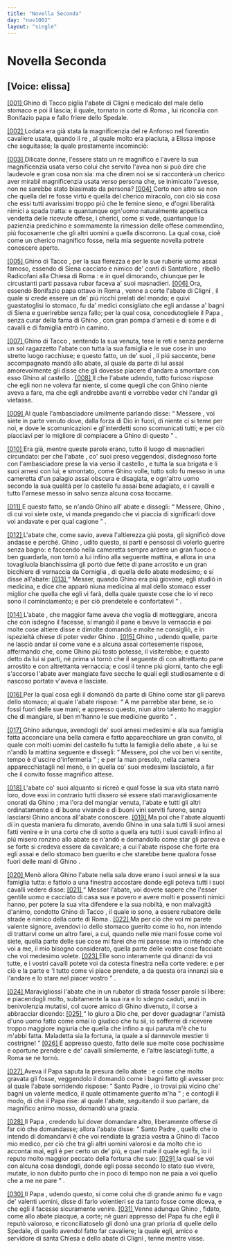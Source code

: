 ```yaml
---
title: "Novella Seconda"
day: "nov1002"
layout: "single"
---
```

<div id="nov1002" type="novella" who="elissa">
 <h1>
  Novella Seconda
 </h1>
 <p>
  <h2>
   [Voice: elissa]
  </h2>
 </p>
 <argument>
  <p>
   <a href="{{ site.baseurl }}enDecameron/nov1002#p00020001" id="p00020001">
    [001]
   </a>
   <name persref="ghino" type="person">
    Ghino di Tacco
   </name>
   piglia
   <name persref="abatecligni" type="person">
    l'abate di Clign&iacute;
   </name>
   e medicalo del male dello stomaco e poi il lascia; il quale, tornato in corte di
   <name placeref="roma" type="place">
    Roma
   </name>
   , lui riconcilia con
   <name persref="bonifazio" type="person">
    Bonifazio papa
   </name>
   e fallo friere dello Spedale.
  </p>
 </argument>
 <div3 type="commentary" who="author">
  <p>
   <a href="{{ site.baseurl }}enDecameron/nov1002#p00020002" id="p00020002">
    [002]
   </a>
   Lodata era gi&agrave; stata la magnificenzia del
   <name persref="realfonso" type="person">
    re Anfonso
   </name>
   nel fiorentin cavaliere usata, quando
   <name persref="panfilo" type="person">
    il re
   </name>
   , al quale molto era piaciuta, a
   <name persref="elissa" type="person">
    Elissa
   </name>
   impose che seguitasse; la quale prestamente incominci&ograve;:
  </p>
 </div3>
 <div3 type="commentary" who="elissa">
  <p>
   <a href="{{ site.baseurl }}enDecameron/nov1002#p00020003" id="p00020003">
    [003]
   </a>
   Dilicate donne, l'essere stato un re magnifico e l'avere la sua magnificenzia usata verso colui che servito l'avea non si pu&ograve; dire che laudevole e gran cosa non sia: ma che direm noi se si racconter&agrave; un cherico aver mirabil magnificenzia usata verso persona che, se inimicato l'avesse, non ne sarebbe stato biasimato da persona?
   <a href="{{ site.baseurl }}enDecameron/nov1002#p00020004" id="p00020004">
    [004]
   </a>
   Certo non altro se non che quella del re fosse virt&uacute; e quella del cherico miracolo, con ci&ograve; sia cosa che essi tutti avarissimi troppo pi&uacute; che le femine sieno, e d'ogni liberalit&agrave; nimici a spada tratta: e quantunque ogn'uomo naturalmente appetisca vendetta delle ricevute offese, i cherici, come si vede, quantunque la pazienzia predichino e sommamente la rimession delle offese commendino, pi&uacute; focosamente che gli altri uomini a quella discorrono. La qual cosa, cio&egrave; come un cherico magnifico fosse, nella mia seguente novella potrete conoscere aperto.
  </p>
 </div3>
 <p>
  <a href="{{ site.baseurl }}enDecameron/nov1002#p00020005" id="p00020005">
   [005]
  </a>
  <name persref="ghino" type="person">
   Ghino di Tacco
  </name>
  , per la sua fierezza e per le sue ruberie uomo assai famoso, essendo di
  <name placeref="siena" type="place">
   Siena
  </name>
  cacciato e nimico de' conti di
  <name placeref="santafiore" type="place">
   Santafiore
  </name>
  , ribell&ograve;
  <name placeref="radicofani" type="place">
   Radicofani
  </name>
  alla Chiesa di
  <name placeref="roma" type="place">
   Roma
  </name>
  : e in quel dimorando, chiunque per le circustanti parti passava rubar faceva a' suoi masnadieri.
  <a href="{{ site.baseurl }}enDecameron/nov1002#p00020006" id="p00020006">
   [006]
  </a>
  Ora, essendo
  <name persref="bonifazio" type="person">
   Bonifazio papa ottavo
  </name>
  in
  <name placeref="roma" type="place">
   Roma
  </name>
  , venne a corte
  <name persref="abatecligni" type="person">
   l'abate di Clign&iacute;
  </name>
  , il quale si crede essere un de' pi&uacute; ricchi prelati del mondo; e quivi guastatoglisi lo stomaco, fu da' medici consigliato che egli andasse a' bagni di
  <name placeref="siena" type="place">
   Siena
  </name>
  e guerirebbe senza fallo; per la qual cosa, concedutogliele
  <name persref="bonifazio" type="person">
   il Papa
  </name>
  , senza curar della fama di
  <name persref="ghino" type="person">
   Ghino
  </name>
  , con gran pompa d'arnesi e di some e di cavalli e di famiglia entr&ograve; in camino.
 </p>
 <p>
  <a href="{{ site.baseurl }}enDecameron/nov1002#p00020007" id="p00020007">
   [007]
  </a>
  <name persref="ghino" type="person">
   Ghino di Tacco
  </name>
  , sentendo la sua venuta, tese le reti e senza perderne un sol ragazzetto
  <name persref="abatecligni" type="person">
   l'abate
  </name>
  con tutta la sua famiglia e le sue cose in uno stretto luogo racchiuse; e questo fatto,
  <name persref="masnadieri-1002" type="person">
   un de' suoi
  </name>
  , il pi&uacute; saccente, bene accompagnato mand&ograve; allo abate, al quale da parte di lui assai amorevolmente gli disse che gli dovesse piacere d'andare a smontare con esso
  <name persref="ghino" type="person">
   Ghino
  </name>
  al
  <name placeref="radicofani" type="place">
   castello
  </name>
  .
  <a href="{{ site.baseurl }}enDecameron/nov1002#p00020008" id="p00020008">
   [008]
  </a>
  Il che
  <name persref="abatecligni" type="person">
   l'abate
  </name>
  udendo, tutto furioso rispose che egli non ne voleva far niente, s&iacute; come quegli che con
  <name persref="ghino" type="person">
   Ghino
  </name>
  niente aveva a fare, ma che egli andrebbe avanti e vorrebbe veder chi l'andar gli vietasse.
 </p>
 <p>
  <a href="{{ site.baseurl }}enDecameron/nov1002#p00020009" id="p00020009">
   [009]
  </a>
  Al quale
  <name persref="masnadieri-1002" type="person">
   l'ambasciadore
  </name>
  umilmente parlando disse:
  <q direct="unspecified" who="masnadieri-1002">
   <name persref="abatecligni" type="person">
    Messere
   </name>
   , voi siete in parte venuto dove, dalla forza di Dio in fuori, di niente ci si teme per noi, e dove le scomunicazioni e gl'interdetti sono scomunicati tutti; e per ci&ograve; piacciavi per lo migliore di compiacere a
   <name persref="ghino" type="person">
    Ghino
   </name>
   di questo
  </q>
  .
 </p>
 <p>
  <a href="{{ site.baseurl }}enDecameron/nov1002#p00020010" id="p00020010">
   [010]
  </a>
  Era gi&agrave;, mentre queste parole erano, tutto il luogo di masnadieri circundato: per che
  <name persref="abatecligni" type="person">
   l'abate
  </name>
  , co' suoi preso veggendosi, disdegnoso forte con
  <name persref="masnadieri-1002" type="person">
   l'ambasciadore
  </name>
  prese la via verso
  <name placeref="radicofani" type="place">
   il castello
  </name>
  , e tutta la sua brigata e li suoi arnesi con lui; e smontato, come
  <name persref="ghino" type="person">
   Ghino
  </name>
  volle, tutto solo fu messo in una cameretta d'un palagio assai obscura e disagiata, e ogn'altro uomo secondo la sua qualit&agrave; per lo castello fu assai bene adagiato, e i cavalli e tutto l'arnese messo in salvo senza alcuna cosa toccarne.
 </p>
 <p>
  <a href="{{ site.baseurl }}enDecameron/nov1002#p00020011" id="p00020011">
   [011]
  </a>
  E questo fatto, se n'and&ograve;
  <name persref="ghino" type="person">
   Ghino
  </name>
  all'
  <name persref="abatecligni" type="person">
   abate
  </name>
  e dissegli:
  <q direct="unspecified" who="ghino">
   Messere,
   <name persref="ghino" type="person">
    Ghino
   </name>
   , di cui voi siete oste, vi manda pregando che vi piaccia di significarli dove voi andavate e per qual cagione
  </q>
  .
 </p>
 <p>
  <a href="{{ site.baseurl }}enDecameron/nov1002#p00020012" id="p00020012">
   [012]
  </a>
  <name persref="abatecligni" type="person">
   L'abate
  </name>
  che, come savio, aveva l'altierezza gi&uacute; posta, gli signific&ograve; dove andasse e perch&eacute;.
  <name persref="ghino" type="person">
   Ghino
  </name>
  , udito questo, si part&iacute; e pensossi di volerlo guerire senza bagno: e faccendo nella cameretta sempre ardere un gran fuoco e ben guardarla, non torn&ograve; a lui infino alla seguente mattina, e allora in una tovagliuola bianchissima gli port&ograve; due fette di pane arrostito e un gran bicchiere di vernaccia da
  <name placeref="corniglia" type="place">
   Corniglia
  </name>
  , di quella dello abate medesimo; e s&iacute; disse all'abate:
  <a href="{{ site.baseurl }}enDecameron/nov1002#p00020013" id="p00020013">
   [013]
  </a>
  <q direct="unspecified" who="ghino">
   Messer, quando
   <name persref="ghino" type="person">
    Ghino
   </name>
   era pi&uacute; giovane, egli studi&ograve; in medicina, e dice che appar&ograve; niuna medicina al mal dello stomaco esser miglior che quella che egli vi far&agrave;, della quale queste cose che io vi reco sono il cominciamento; e per ci&ograve; prendetele e confortatevi
  </q>
  .
 </p>
 <p>
  <a href="{{ site.baseurl }}enDecameron/nov1002#p00020014" id="p00020014">
   [014]
  </a>
  <name persref="abatecligni" type="person">
   L'abate
  </name>
  , che maggior fame aveva che voglia di motteggiare, ancora che con isdegno il facesse, s&iacute; mangi&ograve; il pane e bevve la vernaccia e poi molte cose altiere disse e dimolte domand&ograve; e molte ne consigli&ograve;, e in ispezielt&agrave; chiese di poter veder
  <name persref="ghino" type="person">
   Ghino
  </name>
  .
  <a href="{{ site.baseurl }}enDecameron/nov1002#p00020015" id="p00020015">
   [015]
  </a>
  <name persref="ghino" type="person">
   Ghino
  </name>
  , udendo quelle, parte ne lasci&ograve; andar s&iacute; come vane e a alcuna assai cortesemente rispose, affermando che, come
  <name persref="ghino" type="person">
   Ghino
  </name>
  pi&uacute; tosto potesse, il visiterebbe; e questo detto da lui si part&iacute;, n&eacute; prima vi torn&ograve; che il seguente d&iacute; con altrettanto pane arrostito e con altrettanta vernaccia; e cos&iacute; il tenne pi&uacute; giorni, tanto che egli s'accorse l'abate aver mangiate fave secche le quali egli studiosamente e di nascoso portate v'aveva e lasciate.
 </p>
 <p>
  <a href="{{ site.baseurl }}enDecameron/nov1002#p00020016" id="p00020016">
   [016]
  </a>
  Per la qual cosa egli il domand&ograve; da parte di
  <name persref="ghino" type="person">
   Ghino
  </name>
  come star gli pareva dello stomaco; al quale
  <name persref="abatecligni" type="person">
   l'abate
  </name>
  rispose:
  <q direct="unspecified" who="abatecligni">
   A me parrebbe star bene, se io fossi fuori delle sue mani; e appresso questo, niun altro talento ho maggior che di mangiare, s&iacute; ben m'hanno le sue medicine guerito
  </q>
  .
 </p>
 <p>
  <a href="{{ site.baseurl }}enDecameron/nov1002#p00020017" id="p00020017">
   [017]
  </a>
  <name persref="ghino" type="person">
   Ghino
  </name>
  adunque, avendogli de' suoi arnesi medesimi e alla sua famiglia fatta acconciare una bella camera e fatto apparecchiare un gran convito, al quale con molti uomini del
  <name placeref="radicofani" type="place">
   castello
  </name>
  fu tutta la famiglia dello
  <name persref="abatecligni" type="person">
   abate
  </name>
  , a lui se n'and&ograve; la mattina seguente e dissegli:
  <q direct="unspecified" who="ghino">
   Messere, poi che voi ben vi sentite, tempo &egrave; d'uscire d'infermeria
  </q>
  ; e per la man presolo, nella camera apparecchiatagli nel men&ograve;, e in quella co' suoi medesimi lasciatolo, a far che il convito fosse magnifico attese.
 </p>
 <p>
  <a href="{{ site.baseurl }}enDecameron/nov1002#p00020018" id="p00020018">
   [018]
  </a>
  <name persref="abatecligni" type="person">
   L'abate
  </name>
  co' suoi alquanto si ricre&ograve; e qual fosse la sua vita stata narr&ograve; loro, dove essi in contrario tutti dissero s&eacute; essere stati maravigliosamente onorati da
  <name persref="ghino" type="person">
   Ghino
  </name>
  ; ma l'ora del mangiar venuta, l'abate e tutti gli altri ordinatamente e di buone vivande e di buoni vini serviti furono, senza lasciarsi
  <name persref="ghino" type="person">
   Ghino
  </name>
  ancora all'abate conoscere.
  <a href="{{ site.baseurl }}enDecameron/nov1002#p00020019" id="p00020019">
   [019]
  </a>
  Ma poi che l'abate alquanti d&iacute; in questa maniera fu dimorato, avendo
  <name persref="ghino" type="person">
   Ghino
  </name>
  in una sala tutti li suoi arnesi fatti venire e in una corte che di sotto a quella era tutti i suoi cavalli infino al pi&uacute; misero ronzino allo abate se n'and&ograve; e domandollo come star gli pareva e se forte si credeva essere da cavalcare; a cui l'abate rispose che forte era egli assai e dello stomaco ben guerito e che starebbe bene qualora fosse fuori delle mani di
  <name persref="ghino" type="person">
   Ghino
  </name>
  .
 </p>
 <p>
  <a href="{{ site.baseurl }}enDecameron/nov1002#p00020020" id="p00020020">
   [020]
  </a>
  Men&ograve; allora
  <name persref="ghino" type="person">
   Ghino
  </name>
  <name persref="abatecligni" type="person">
   l'abate
  </name>
  nella sala dove erano i suoi arnesi e la sua famiglia tutta: e fattolo a una finestra accostare donde egli poteva tutti i suoi cavalli vedere disse:
  <a href="{{ site.baseurl }}enDecameron/nov1002#p00020021" id="p00020021">
   [021]
  </a>
  <q direct="unspecified" who="ghino">
   Messer l'abate, voi dovete sapere che l'esser gentile uomo e cacciato di casa sua e povero e avere molti e possenti nimici hanno, per potere la sua vita difendere e la sua nobilt&agrave;, e non malvagit&agrave; d'animo, condotto
   <name persref="ghino" type="person">
    Ghino di Tacco
   </name>
   , il quale io sono, a essere rubatore delle strade e nimico della corte di
   <name placeref="roma" type="place">
    Roma
   </name>
   .
   <a href="{{ site.baseurl }}enDecameron/nov1002#p00020022" id="p00020022">
    [022]
   </a>
   Ma per ci&ograve; che voi mi parete valente signore, avendovi io dello stomaco guerito come io ho, non intendo di trattarvi come un altro farei, a cui, quando nelle mie mani fosse come voi siete, quella parte delle sue cose mi farei che mi paresse: ma io intendo che voi a me, il mio bisogno considerato, quella parte delle vostre cose facciate che voi medesimo volete.
   <a href="{{ site.baseurl }}enDecameron/nov1002#p00020023" id="p00020023">
    [023]
   </a>
   Elle sono interamente qui dinanzi da voi tutte, e i vostri cavalli potete voi da cotesta finestra nella corte vedere: e per ci&ograve; e la parte e 'l tutto come vi piace prendete, a da questa ora innanzi sia e l'andare e lo stare nel piacer vostro
  </q>
  .
 </p>
 <p>
  <a href="{{ site.baseurl }}enDecameron/nov1002#p00020024" id="p00020024">
   [024]
  </a>
  Maravigliossi
  <name persref="abatecligni" type="person">
   l'abate
  </name>
  che in un rubator di strada fosser parole s&iacute; libere: e piacendogli molto, subitamente la sua ira e lo sdegno caduti, anzi in benivolenzia mutatisi, col cuore amico di
  <name persref="ghino" type="person">
   Ghino
  </name>
  divenuto, il corse a abbracciar dicendo:
  <a href="{{ site.baseurl }}enDecameron/nov1002#p00020025" id="p00020025">
   [025]
  </a>
  <q direct="unspecified" who="abatecligni">
   Io giuro a Dio che, per dover guadagnar l'amist&agrave; d'uno uomo fatto come omai io giudico che tu sii, io sofferrei di ricevere troppo maggiore ingiuria che quella che infino a qui paruta m'&egrave; che tu m'abbi fatta. Maladetta sia la fortuna, la quale a s&iacute; dannevole mestier ti costrigne!
  </q>
  <a href="{{ site.baseurl }}enDecameron/nov1002#p00020026" id="p00020026">
   [026]
  </a>
  E appresso questo, fatto delle sue molte cose pochissime e oportune prendere e de' cavalli similemente, e l'altre lasciategli tutte, a
  <name placeref="roma" type="place">
   Roma
  </name>
  se ne torn&ograve;.
 </p>
 <p>
  <a href="{{ site.baseurl }}enDecameron/nov1002#p00020027" id="p00020027">
   [027]
  </a>
  Aveva
  <name persref="bonifazio" type="person">
   il Papa
  </name>
  saputa la presura dello
  <name persref="abatecligni" type="person">
   abate
  </name>
  : e come che molto gravata gli fosse, veggendolo il domand&ograve; come i bagni fatto gli avesser pro: al quale l'abate sorridendo rispose:
  <q direct="unspecified" who="abatecligni">
   <name persref="bonifazio" type="person">
    Santo Padre
   </name>
   , io trovai pi&uacute; vicino che' bagni un valente medico, il quale ottimamente guerito m'ha
  </q>
  ; e contogli il modo, di che
  <name persref="bonifazio" type="person">
   il Papa
  </name>
  rise: al quale l'abate, seguitando il suo parlare, da magnifico animo mosso, domand&ograve; una grazia.
 </p>
 <p>
  <a href="{{ site.baseurl }}enDecameron/nov1002#p00020028" id="p00020028">
   [028]
  </a>
  <name persref="bonifazio" type="person">
   Il Papa
  </name>
  , credendo lui dover domandare altro, liberamente offerse di far ci&ograve; che domandasse; allora
  <name persref="abatecligni" type="person">
   l'abate
  </name>
  disse:
  <q direct="unspecified" who="abatecligni">
   <name persref="bonifazio" type="person">
    Santo Padre
   </name>
   , quello che io intendo di domandarvi &egrave; che voi rendiate la grazia vostra a
   <name persref="ghino" type="person">
    Ghino di Tacco
   </name>
   mio medico, per ci&ograve; che tra gli altri uomini valorosi e da molto che io accontai mai, egli &egrave; per certo un de' pi&uacute;, e quel male il quale egli fa, io il reputo molto maggior peccato della fortuna che suo:
   <a href="{{ site.baseurl }}enDecameron/nov1002#p00020029" id="p00020029">
    [029]
   </a>
   la qual se voi con alcuna cosa dandogli, donde egli possa secondo lo stato suo vivere, mutate, io non dubito punto che in poco di tempo non ne paia a voi quello che a me ne pare
  </q>
  .
 </p>
 <p>
  <a href="{{ site.baseurl }}enDecameron/nov1002#p00020030" id="p00020030">
   [030]
  </a>
  <name persref="bonifazio" type="person">
   Il Papa
  </name>
  , udendo questo, s&iacute; come colui che di grande animo fu e vago de' valenti uomini, disse di farlo volentieri se da tanto fosse come diceva, e che egli il facesse sicuramente venire.
  <a href="{{ site.baseurl }}enDecameron/nov1002#p00020031" id="p00020031">
   [031]
  </a>
  Venne adunque
  <name persref="ghino" type="person">
   Ghino
  </name>
  , fidato, come allo
  <name persref="abatecligni" type="person">
   abate
  </name>
  piacque, a corte; n&eacute; guari appresso del Papa fu che egli il reput&ograve; valoroso, e riconciliatoselo gli don&ograve; una gran prioria di quelle dello Spedale, di quello avendol fatto far cavaliere; la quale egli, amico e servidore di santa Chiesa e dello
  <name persref="abatecligni" type="person">
   abate di Clign&iacute;
  </name>
  , tenne mentre visse.
 </p>
</div>